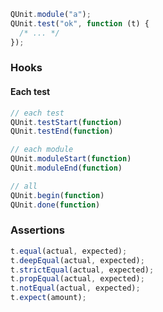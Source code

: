 ```js
QUnit.module("a");
QUnit.test("ok", function (t) {
  /* ... */
});
```

### Hooks

#### Each test

```js
// each test
QUnit.testStart(function)
QUnit.testEnd(function)
```

```js
// each module
QUnit.moduleStart(function)
QUnit.moduleEnd(function)
```

```js
// all
QUnit.begin(function)
QUnit.done(function)
```

### Assertions

```js
t.equal(actual, expected);
t.deepEqual(actual, expected);
t.strictEqual(actual, expected);
t.propEqual(actual, expected);
t.notEqual(actual, expected);
t.expect(amount);
```
